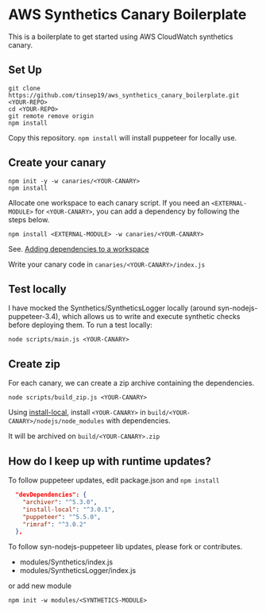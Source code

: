 # AWS Synthetics Canary Boilerplate

This is a boilerplate to get started using AWS CloudWatch synthetics canary.

## Set Up

```shell
git clone https://github.com/tinsep19/aws_synthetics_canary_boilerplate.git <YOUR-REPO>
cd <YOUR-REPO>
git remote remove origin
npm install
```

Copy this repository.
`npm install` will install puppeteer for locally use.

## Create your canary

```shell
npm init -y -w canaries/<YOUR-CANARY>
npm install
```

Allocate one workspace to each canary script.
If you need an `<EXTERNAL-MODULE>` for `<YOUR-CANARY>`, you can add a dependency by following the steps below.

`npm install <EXTERNAL-MODULE> -w canaries/<YOUR-CANARY>`

See. [Adding dependencies to a workspace](https://docs.npmjs.com/cli/v7/using-npm/workspaces#adding-dependencies-to-a-workspace)

Write your canary code in `canaries/<YOUR-CANARY>/index.js`

## Test locally

I have mocked the Synthetics/SyntheticsLogger locally (around syn-nodejs-puppeteer-3.4),
which allows us to write and execute synthetic checks before deploying them.
To run a test locally:

`node scripts/main.js <YOUR-CANARY>`

## Create zip

For each canary, we can create a zip archive containing the dependencies.

`node scripts/build_zip.js <YOUR-CANARY>`

Using [install-local](https://www.npmjs.com/package/install-local), install `<YOUR-CANARY>` in `build/<YOUR-CANARY>/nodejs/node_modules` with dependencies.

It will be archived on `build/<YOUR-CANARY>.zip`

## How do I keep up with runtime updates?

To follow puppeteer updates, edit package.json and `npm install`

```package.json
  "devDependencies": {
    "archiver": "^5.3.0",
    "install-local": "^3.0.1",
    "puppeteer": "^5.5.0",
    "rimraf": "^3.0.2"
  },
```

To follow syn-nodejs-puppeteer lib updates, please fork or contributes.

- modules/Synthetics/index.js
- modules/SyntheticsLogger/index.js

or add new module

`npm init -w modules/<SYNTHETICS-MODULE>`
